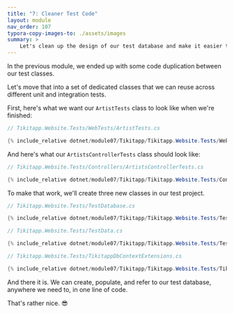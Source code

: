 ```yaml
---
title: "7: Cleaner Test Code"
layout: module
nav_order: 107
typora-copy-images-to: ./assets/images
summary: >
    Let's clean up the design of our test database and make it easier to reuse it in other tests.
---
```


In the previous module, we ended up with some code duplication between our test classes.

Let's move that into a set of dedicated classes that we can reuse across different unit and integration tests.

First, here's what we want our `ArtistTests` class to look like when we're finished:

```csharp
// Tikitapp.Website.Tests/WebTests/ArtistTests.cs

{% include_relative dotnet/module07/Tikitapp/Tikitapp.Website.Tests/WebTests/ArtistsTests.cs %}
```

And here's what our `ArtistsControllerTests` class should look like:

```csharp
// Tikitapp.Website.Tests/Controllers/ArtistsControllerTests.cs

{% include_relative dotnet/module07/Tikitapp/Tikitapp.Website.Tests/Controllers/ArtistsControllerTests.cs %}
```

To make that work, we'll create three new classes in our test project.

```csharp
// Tikitapp.Website.Tests/TestDatabase.cs

{% include_relative dotnet/module07/Tikitapp/Tikitapp.Website.Tests/TestDatabase.cs %}
```

```csharp
// Tikitapp.Website.Tests/TestData.cs

{% include_relative dotnet/module07/Tikitapp/Tikitapp.Website.Tests/TestData.cs %}
```

```csharp
// Tikitapp.Website.Tests/TikitappDbContextExtensions.cs

{% include_relative dotnet/module07/Tikitapp/Tikitapp.Website.Tests/TikitappDbContextExtensions.cs %}
```

And there it is. We can create, populate, and refer to our test database, anywhere we need to, in one line of code.

That's rather nice. :sunglasses:



